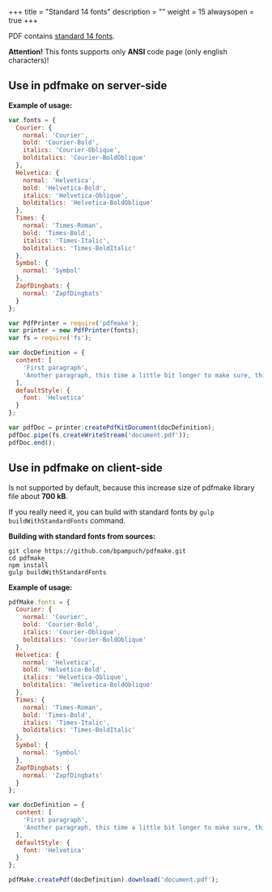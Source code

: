 +++
title = "Standard 14 fonts"
description = ""
weight = 15
alwaysopen = true
+++

PDF contains [standard 14 fonts](http://www.enfocus.com/manuals/ReferenceGuide/PS/18/enUS/en-us/common/pse/concept/c_aa1044513.html).

**Attention!** This fonts supports only **ANSI** code page (only english characters)!

## Use in pdfmake on server-side

**Example of usage:**
```js
var fonts = {
  Courier: {
    normal: 'Courier',
    bold: 'Courier-Bold',
    italics: 'Courier-Oblique',
    bolditalics: 'Courier-BoldOblique'
  },
  Helvetica: {
    normal: 'Helvetica',
    bold: 'Helvetica-Bold',
    italics: 'Helvetica-Oblique',
    bolditalics: 'Helvetica-BoldOblique'
  },
  Times: {
    normal: 'Times-Roman',
    bold: 'Times-Bold',
    italics: 'Times-Italic',
    bolditalics: 'Times-BoldItalic'
  },
  Symbol: {
    normal: 'Symbol'
  },
  ZapfDingbats: {
    normal: 'ZapfDingbats'
  }
};

var PdfPrinter = require('pdfmake');
var printer = new PdfPrinter(fonts);
var fs = require('fs');

var docDefinition = {
  content: [
    'First paragraph',
    'Another paragraph, this time a little bit longer to make sure, this line will be divided into at least two lines',
  ],
  defaultStyle: {
    font: 'Helvetica'
  }
};

var pdfDoc = printer.createPdfKitDocument(docDefinition);
pdfDoc.pipe(fs.createWriteStream('document.pdf'));
pdfDoc.end();
```


## Use in pdfmake on client-side

Is not supported by default, because this increase size of pdfmake library file about **700 kB**.

If you really need it, you can build with standard fonts by `gulp buildWithStandardFonts` command.

**Building with standard fonts from sources:**
```
git clone https://github.com/bpampuch/pdfmake.git
cd pdfmake
npm install
gulp buildWithStandardFonts
```

**Example of usage:**
```js
pdfMake.fonts = {
  Courier: {
    normal: 'Courier',
    bold: 'Courier-Bold',
    italics: 'Courier-Oblique',
    bolditalics: 'Courier-BoldOblique'
  },
  Helvetica: {
    normal: 'Helvetica',
    bold: 'Helvetica-Bold',
    italics: 'Helvetica-Oblique',
    bolditalics: 'Helvetica-BoldOblique'
  },
  Times: {
    normal: 'Times-Roman',
    bold: 'Times-Bold',
    italics: 'Times-Italic',
    bolditalics: 'Times-BoldItalic'
  },
  Symbol: {
    normal: 'Symbol'
  },
  ZapfDingbats: {
    normal: 'ZapfDingbats'
  }
};

var docDefinition = {
  content: [
    'First paragraph',
    'Another paragraph, this time a little bit longer to make sure, this line will be divided into at least two lines',
  ],
  defaultStyle: {
    font: 'Helvetica'
  }
};

pdfMake.createPdf(docDefinition).download('document.pdf');
```
